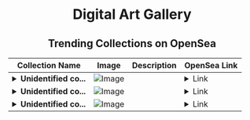<div align="center">

# Digital Art Gallery

## Trending Collections on OpenSea

| Collection Name                       | Image                                                                                     | Description                       | OpenSea Link                                                                                          |
|---------------------------------------|-------------------------------------------------------------------------------------------|-----------------------------------|--------------------------------------------------------------------------------------------------------|
| **<details><summary>Unidentified co...</summary>Unidentified contract 47a318dd-eeff-477b-8ca0-74b5c8e8fc27</details>** | ![Image](https://i.seadn.io/s/raw/files/8af52942ec11eeeaf954fb7a9bf7aa0e.png?w=500&auto=format?w=200&auto=format) |  | <details><summary>Link</summary>[Unidentified contract 47a318dd-eeff-477b-8ca0-74b5c8e8fc27](https://opensea.io/collection/unidentified-contract-47a318dd-eeff-477b-8ca0-74b5)</details> |
| **<details><summary>Unidentified co...</summary>Unidentified contract 53ab8eb2-a338-40bd-9c4b-13fa8a534a01</details>** | ![Image](https://i.seadn.io/s/raw/files/8af52942ec11eeeaf954fb7a9bf7aa0e.png?w=500&auto=format?w=200&auto=format) |  | <details><summary>Link</summary>[Unidentified contract 53ab8eb2-a338-40bd-9c4b-13fa8a534a01](https://opensea.io/collection/unidentified-contract-53ab8eb2-a338-40bd-9c4b-13fa)</details> |
| **<details><summary>Unidentified co...</summary>Unidentified contract 975076e0-9d13-4f82-8790-848e71590432</details>** | ![Image](https://i.seadn.io/s/raw/files/8af52942ec11eeeaf954fb7a9bf7aa0e.png?w=500&auto=format?w=200&auto=format) |  | <details><summary>Link</summary>[Unidentified contract 975076e0-9d13-4f82-8790-848e71590432](https://opensea.io/collection/unidentified-contract-975076e0-9d13-4f82-8790-848e)</details> |

</div>